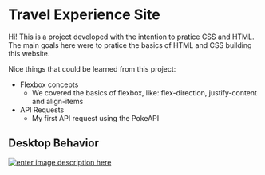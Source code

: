 # Travel Experience Site

Hi! This is a project developed with the intention to pratice CSS and HTML.
The main goals here were to pratice the basics of HTML and CSS building this website.

Nice things that could be learned from this project:

-   Flexbox concepts
    -   We covered the basics of flexbox, like: flex-direction, justify-content and align-items
-   API Requests
    -   My first API request using the PokeAPI

## [](https://github.com/isadorastan/site-viagem#desktop-behavior)Desktop Behavior

[![enter image description here](https://github.com/pmenta/experience/blob/master/final/desktop.gif?raw=true)](https://github.com/pmenta/experience/blob/master/final/desktop.gif?raw=true)
